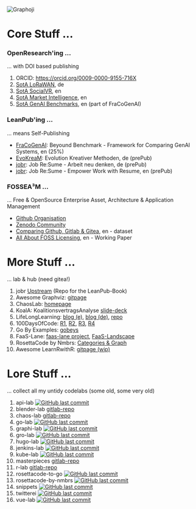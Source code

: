 ![Graphoji](src/graphoji-dot2.png)

# Core Stuff ...

### OpenResearch'ing ...
... with DOI based publishing    
  
1. ORCID: https://orcid.org/0009-0000-9155-716X
1. [SotA LoRaWAN](https://doi.org/10.5281/zenodo.14954297), de
1. [SotA SocialVR](https://doi.org/10.5281/zenodo.14966010), en
1. [SotA Market Intelligence](https://doi.org/10.5281/zenodo.14919977), en
1. [SotA GenAI Benchmarks](https://doi.org/10.5281/zenodo.15037762), en (part of FraCoGenAI)


### LeanPub'ing ...  
... means Self-Publishing  
- [FraCoGenAI](https://leanpub.com/bb-fracogen/): Beyound Benchmark - Framework for Comparing GenAI Systems, en (25%)  
- [EvoKreaM](https://leanpub.com/evokream): Evolution Kreativer Methoden, de (prePub)  
- [jobr](https://leanpub.com/jobr/): Job Re:Sume - Arbeit neu denken, de (prePub)  
- [jobr](https://leanpub.com/jobre/): Job Re:Sume - Empower Work with Resume, en (prePub) 


### FOSSEA³M ...
... Free & OpenSource Enterprise Asset, Architecture & Application Management   
- [Github Organisation](https://github.com/fosseam)
- [Zenodo Community](https://zenodo.org/communities/fosseam/about)
- [Comparing Github, Gitlab & Gitea](https://doi.org/10.5281/zenodo.14979428), en - dataset
- [All About FOSS Licensing](https://doi.org/10.5281/zenodo.14977388), en - Working Paper





# More Stuff ...
... lab & hub (need gitea!)  

1. jobr [Upstream](https://github.com/dbt4u/jobr) (Repo for the LeanPub-Book) 
1. Awesome Graphviz: [gitpage](https://dbt4u.github.io/awesome-graphviz/)
1. ChaosLab: [homepage](https://codefreezr.gitlab.io/chaoslab/)
1. KoalA: KoalitionsvertragsAnalyse [slide-deck](https://mypub4u.gitlab.io/koalas/)
1. LifeLongLearning: [blog (e)](https://codefreezr.gitlab.io/lifelonglearning/en/),  [blog (de)](https://codefreezr.gitlab.io/lifelonglearning/de/), [repo](https://gitlab.com/codefreezr/lifelonglearning)
1. 100DaysOfCode: [R1](https://gitlab.com/codefreezr/100-days-of-code/blob/master/r1-log.md), [R2](https://gitlab.com/codefreezr/100-days-of-code/blob/master/r2-log.md), [R3](https://gitlab.com/codefreezr/100-days-of-code/blob/master/r3-log.md), [R4](https://gitlab.com/codefreezr/100-days-of-code/blob/master/r4-log.md)
1. Go By Examples: [gobeys](http://bit.ly/git-gobyes)  
1. FaaS-Lane: [faas-lane project](https://github.com/faas-lane), [FaaS-Landscape](https://github.com/faas-lane/FaaS-Lane/tree/master/candidates)
1. RosettaCode by Nmbrs: [Categories & Graph](https://dbt4u.github.io/rosettacode-by-nmbrs/)
1. Awesome LearnRwithR: [gitpage (wip)](https://dbt4u.github.io/awesome-LearnRwithR/)


# Lore Stuff ...  
... collect all my untidy codelabs (some old, some very old)  

1. api-lab [![GitHub last commit](https://img.shields.io/github/last-commit/dbt4u/api-lab.svg)](https://github.com/dbt4u/api-lab)
1. blender-lab [gitlab-repo](https://gitlab.com/codefreezr/blenderlab)
1. chaos-lab [gitlab-repo](https://gitlab.com/codefreezr/chaoslab)
1. go-lab [![GitHub last commit](https://img.shields.io/github/last-commit/dbt4u/go-lab.svg)](https://github.com/dbt4u/go-lab)
1. graphi-lab [![GitHub last commit](https://img.shields.io/github/last-commit/dbt4u/graphi-lab.svg)](https://github.com/dbt4u/graphi-lab)
1. gro-lab [![GitHub last commit](https://img.shields.io/github/last-commit/dbt4u/gro-lab.svg)](https://github.com/dbt4u/gro-lab)
1. hugo-lab [![GitHub last commit](https://img.shields.io/github/last-commit/dbt4u/hugo-lab.svg)](https://github.com/dbt4u/hugo-lab)
1. jenkins-lab [![GitHub last commit](https://img.shields.io/github/last-commit/dbt4u/jenkins-lab.svg)](https://github.com/dbt4u/jenkins-lab)
1. kube-lab [![GitHub last commit](https://img.shields.io/github/last-commit/dbt4u/kube-lab.svg)](https://github.com/dbt4u/kube-lab)
1. masterpieces [gitlab-repo](https://gitlab.com/codefreezr/masterpieces)
1. r-lab [gitlab-repo](https://gitlab.com/codefreezr/r-lab)
1. rosettacode-to-go [![GitHub last commit](https://img.shields.io/github/last-commit/dbt4u/rosettacode-to-go.svg)](https://github.com/dbt4u/rosettacode-to-go)
1. rosettacode-by-nmbrs [![GitHub last commit](https://img.shields.io/github/last-commit/dbt4u/rosettacode-by-nmbrs.svg)](https://github.com/dbt4u/rosettacode-by-nmbrs)
1. snippets [![GitHub last commit](https://img.shields.io/github/last-commit/dbt4u/snippets.svg)](https://github.com/dbt4u/snippets)
1. twitterei [![GitHub last commit](https://img.shields.io/github/last-commit/dbt4u/twitterei.svg)](https://github.com/dbt4u/twitterei)
1. vue-lab [![GitHub last commit](https://img.shields.io/github/last-commit/dbt4u/vue-lab.svg)](https://github.com/dbt4u/vue-lab)
